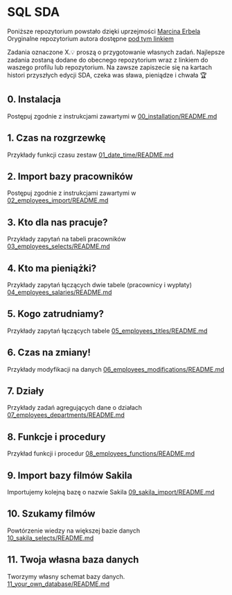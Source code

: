 # SQL SDA

Poniższe repozytorium powstało dzięki uprzejmości [Marcina Erbela](https://github.com/Frendzel)
Oryginalne repozytorium autora dostępne [pod tym linkiem](https://github.com/Frendzel/sda-sql)

Zadania oznaczone X.:bulb: proszą o przygotowanie własnych zadań.
Najlepsze zadania zostaną dodane do obecnego repozytorium wraz z linkiem do waszego profilu lub repozytorium.
Na zawsze zapiszecie się na kartach histori przyszłych edycji SDA, czeka was sława, pieniądze i chwała :trophy:

## 0. Instalacja

Postępuj zgodnie z instrukcjami zawartymi w [00_installation/README.md](00_installation/README.md)

## 1. Czas na rozgrzewkę

Przykłady funkcji czasu zestaw [01_date_time/README.md](01_date_time/README.md)

## 2. Import bazy pracowników

Postępuj zgodnie z instrukcjami zawartymi w [02_employees_import/README.md](02_employees_import/README.md)


## 3. Kto dla nas pracuje?

Przykłady zapytań na tabeli pracowników [03_employees_selects/README.md](03_employees_selects/README.md)

## 4. Kto ma pieniążki?

Przykłady zapytań łączących dwie tabele (pracownicy i wypłaty) [04_employees_salaries/README.md](04_employees_salaries/README.md)

## 5. Kogo zatrudniamy?

Przykłady zapytań łączących tabele [05_employees_titles/README.md](05_employees_titles/README.md)

## 6. Czas na zmiany!

Przykłady modyfikacji na danych [06_employees_modifications/README.md](06_employees_modifications/README.md)

## 7. Działy

Przykłady zadań agregujących dane o działach [07_employees_departments/README.md](07_employees_departments/README.md)

## 8. Funkcje i procedury

Przykład funkcji i procedur [08_employees_functions/README.md](08_employees_functions/README.md)

## 9. Import bazy filmów Sakila

Importujemy kolejną bazę o nazwie Sakila [09_sakila_import/README.md](09_sakila_import/README.md)

## 10. Szukamy filmów

Powtórzenie wiedzy na większej bazie danych [10_sakila_selects/README.md](10_sakila_selects/README.md)

## 11. Twoja własna baza danych

Tworzymy własny schemat bazy danych. [11_your_own_database/README.md](11_your_own_database/README.md)
